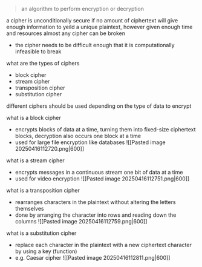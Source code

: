 >an algorithm to perform encryption or decryption

a cipher is unconditionally secure if no amount of ciphertext will give enough information to yeild a unique plaintext, however given enough time and resources almost any cipher can be broken
- the cipher needs to be difficult enough that it is computationally infeasible to break

what are the types of ciphers
- block cipher
- stream cipher
- transposition cipher
- substitution cipher

different ciphers should be used depending on the type of data to encrypt 

what is a block cipher
- encrypts blocks of data at a time, turning them into fixed-size ciphertext blocks, decryption also occurs one block at a time
- used for large file encryption like databases 
  ![[Pasted image 20250416112720.png|600]]

what is a stream cipher
- encrypts messages in a continuous stream one bit of data at a time
- used for video encryption
  ![[Pasted image 20250416112751.png|600]]

what is a transposition cipher 
- rearranges characters in the plaintext without altering the letters themselves
- done by arranging the character into rows and reading down the columns
  ![[Pasted image 20250416112759.png|600]]

what is a substitution cipher
- replace each character in the plaintext with a new ciphertext character by using a key (function)  
- e.g. Caesar cipher 
  ![[Pasted image 20250416112811.png|600]]
